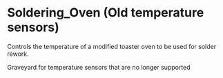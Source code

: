 # Soldering_Oven (Old temperature sensors)
Controls the temperature of a modified toaster oven to be used for solder rework.

Graveyard for temperature sensors that are no longer supported
